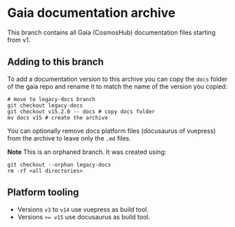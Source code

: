 # Gaia documentation archive

This branch contains all Gaia (CosmosHub) documentation files starting from v1.

## Adding to this branch

To add a documentation version to this archive you can copy the `docs` folder of the gaia repo and rename it to match the name of the version you copied:

```shell
# move to legacy-docs branch
git checkout legacy-docs
git checkout v15.2.0 -- docs # copy docs folder
mv docs v15 # create the archive
```

You can optionally remove docs platform files (docusaurus of vuepress) from the archive to leave only the `.md` files.

**Note**
This is an orphaned branch. It was created using:
```shell
git checkout --orphan legacy-docs
rm -rf <all directories> 
```

## Platform tooling

* Versions `v3` to `v14` use vuepress as build tool.
* Versions `>= v15` use docusaurus as build tool.
